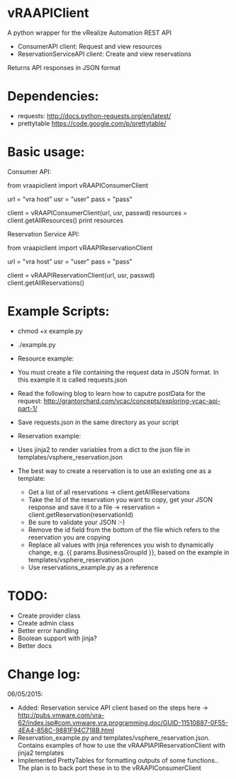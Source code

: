 vRAAPIClient
============

A python wrapper for the vRealize Automation REST API

- ConsumerAPI client: Request and view resources
- ReservationServiceAPI client: Create and view reservations

Returns API responses in JSON format

Dependencies:
===========
- requests: http://docs.python-requests.org/en/latest/
- prettytable https://code.google.com/p/prettytable/

Basic usage:
============
Consumer API:

from vraapiclient import vRAAPIConsumerClient

url = "vra host"
usr = "user"
pass = "pass"

client = vRAAPIConsumerClient(url, usr, passwd)
resources = client.getAllResources()
print resources

Reservation Service API:

from vraapiclient import vRAAPIReservationClient

url = "vra host"
usr = "user"
pass = "pass"

client = vRAAPIReservationClient(url, usr, passwd)
client.getAllReservations()

Example Scripts:
==========
- chmod +x example.py
- ./example.py

- Resource example:
- You must create a file containing the request data in JSON format. In this example it is called requests.json
- Read the following blog to learn how to caputre postData for the request: http://grantorchard.com/vcac/concepts/exploring-vcac-api-part-1/
- Save requests.json in the same directory as your script

- Reservation example:
- Uses jinja2 to render variables from a dict to the json file in templates/vsphere_reservation.json
- The best way to create a reservation is to use an existing one as a template:
	- Get a list of all reservations -> client.getAllReservations
	- Take the Id of the reservation you want to copy, get your JSON response and save it to a file -> reservation = client.getReservation(reservationId)
	- Be sure to validate your JSON :-)
	- Remove the id field from the bottom of the file which refers to the reservation you are copying
	- Replace all values with jinja references you wish to dynamically change, e.g. {{ params.BusinessGroupId }}, based on the example in templates/vsphere_reservation.json
	- Use reservations_example.py as a reference

TODO:
====
- Create provider class
- Create admin class
- Better error handling
- Boolean support with jinja?
- Better docs

Change log:
===========
06/05/2015:
- Added: Reservation service API client based on the steps here -> http://pubs.vmware.com/vra-62/index.jsp#com.vmware.vra.programming.doc/GUID-11510887-0F55-4EA4-858C-9881F94C718B.html
- Reservation_example.py and templates/vsphere_reservation.json. Contains examples of how to use the vRAAPIAPIReservationClient with jinja2 templates
- Implemented PrettyTables for formatting outputs of some functions.. The plan is to back port these in to the vRAAPIConsumerClient
